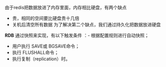 由于redis把数据放进了内存里面，内存相比硬盘，有两个缺点
- 贵，相同的空间要比硬盘贵十几倍
- 关机后清空所有数据
为了解决第二个缺点，我们通过持久化把数据放进硬盘

**RDB**
通过快照来实现，有以下触发条件
：- 根据配置规则进行自动快照；
- 用户执行 SAVE或 BGSAVE命令；
- 执行 FLUSHALL命令；
- 执行复制（replication）时。